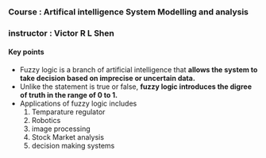 ### Course : Artifical intelligence System Modelling and analysis
### instructor : Victor R L Shen
#### Key points 
- Fuzzy logic is a branch of artificial intelligence that **allows the system to take decision based on imprecise or uncertain data.**
- Unlike the statement is true or false, **fuzzy logic introduces the digree of truth in the range of 0 to 1.**
- Applications of fuzzy logic includes
  1. Temparature regulator
  2. Robotics
  3. image processing
  4. Stock Market analysis
  5. decision making systems
     
